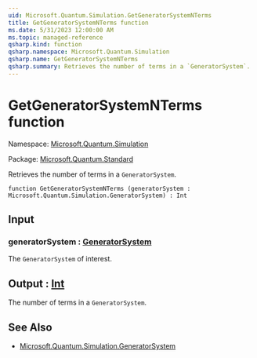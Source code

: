 ```yaml
---
uid: Microsoft.Quantum.Simulation.GetGeneratorSystemNTerms
title: GetGeneratorSystemNTerms function
ms.date: 5/31/2023 12:00:00 AM
ms.topic: managed-reference
qsharp.kind: function
qsharp.namespace: Microsoft.Quantum.Simulation
qsharp.name: GetGeneratorSystemNTerms
qsharp.summary: Retrieves the number of terms in a `GeneratorSystem`.
---
```


# GetGeneratorSystemNTerms function

Namespace: [Microsoft.Quantum.Simulation](xref:Microsoft.Quantum.Simulation)

Package: [Microsoft.Quantum.Standard](https://nuget.org/packages/Microsoft.Quantum.Standard)


Retrieves the number of terms in a `GeneratorSystem`.

```qsharp
function GetGeneratorSystemNTerms (generatorSystem : Microsoft.Quantum.Simulation.GeneratorSystem) : Int
```


## Input

### generatorSystem : [GeneratorSystem](xref:Microsoft.Quantum.Simulation.GeneratorSystem)

The `GeneratorSystem` of interest.



## Output : [Int](xref:microsoft.quantum.qsharp.valueliterals#int-literals)

The number of terms in a `GeneratorSystem`.

## See Also

- [Microsoft.Quantum.Simulation.GeneratorSystem](xref:Microsoft.Quantum.Simulation.GeneratorSystem)
